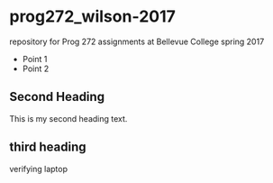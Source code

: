 # prog272_wilson-2017

repository for Prog 272 assignments at Bellevue College spring 2017

- Point 1
- Point 2

## Second Heading

This is my second heading text.

## third heading

verifying laptop
